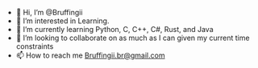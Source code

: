 - 👋 Hi, I’m @Bruffingii
- 👀 I’m interested in Learning.
- 🌱 I’m currently learning Python, C, C++, C#, Rust, and Java
- 💞️ I’m looking to collaborate on as much as I can given my current time constraints
- 📫 How to reach me Bruffingii.br@gmail.com

<!---
Bruffingii/Bruffingii is a ✨ special ✨ repository because its `README.md` (this file) appears on your GitHub profile.
You can click the Preview link to take a look at your changes.
--->
